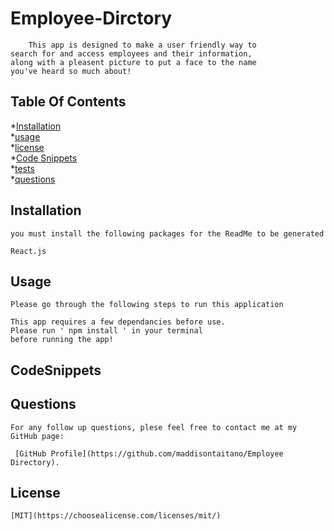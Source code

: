 # Employee-Dirctory

        This app is designed to make a user friendly way to
    search for and access employees and their information,
    along with a pleasent picture to put a face to the name
    you've heard so much about!  
    

## Table Of Contents

*[Installation](#installation) <br>
*[usage](#usage) <br>
*[license](#license) <br>
*[Code Snippets](#CodeSnippets) <br>
*[tests](#tests) <br>
*[questions](#questions) <br>


 ## Installation
    you must install the following packages for the ReadMe to be generated

    React.js
   
    
## Usage
    Please go through the following steps to run this application 

    This app requires a few dependancies before use. 
    Please run ' npm install ' in your terminal 
    before running the app! 

## CodeSnippets


## Questions
    For any follow up questions, plese feel free to contact me at my GitHub page:
    
     [GitHub Profile](https://github.com/maddisontaitano/Employee Directory).
    
## License
    [MIT](https://choosealicense.com/licenses/mit/)
